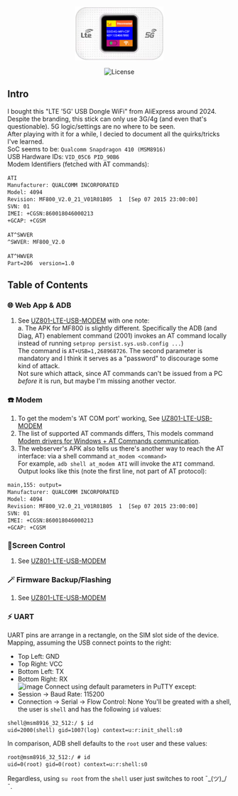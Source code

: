 <br /> <p align="center"><a href="https://github.com/theXappy/MF800-LTE-5G-USB-MODEM" target="_blank"><img src="img/4g_lte.png" width="200"></a></p>

<p align="center"><img src="https://img.shields.io/packagist/l/laravel/framework" alt="License"></a>
</p>

## Intro
I bought this "LTE '5G' USB Dongle WiFi" from AliExpress around 2024.  
Despite the branding, this stick can only use 3G/4g (and even that's questionable). 5G logic/settings are no where to be seen.  
After playing with it for a while, I decied to document all the quirks/tricks I've learned.  
SoC seems to be: `Qualcomm Snapdragon 410 (MSM8916)`  
USB Hardware IDs: `VID_05C6 PID_90B6`  
Modem Identifiers (fetched with AT commands):
```
ATI
Manufacturer: QUALCOMM INCORPORATED
Model: 4094
Revision: MF800_V2.0_21_V01R01B05  1  [Sep 07 2015 23:00:00]
SVN: 01
IMEI: +CGSN:860018046000213
+GCAP: +CGSM

AT^SWVER
^SWVER: MF800_V2.0

AT^HWVER
Part=206  version=1.0
```

## Table of Contents
### 🌐 Web App & ADB
1. See [UZ801-LTE-USB-MODEM](https://github.com/theXappy/UZ801-LTE-USB-MODEM?tab=readme-ov-file#-web-app--adb) with one note:  
  a. The APK for MF800 is slightly different. Specifically the ADB (and Diag, AT) enablement command (2001) invokes an AT command locally instead of running `setprop persist.sys.usb.config ...`)  
     The command is `AT+USB=1,268968726`. The second parameter is mandatory and I think it serves as a "password" to discourage some kind of attack.  
     Not sure which attack, since AT commands can't be issued from a PC *before* it is run, but maybe I'm missing another vector.


### ☎️ Modem
1. To get the modem's 'AT COM port' working, See [UZ801-LTE-USB-MODEM](https://github.com/theXappy/UZ801-LTE-USB-MODEM?tab=readme-ov-file#%EF%B8%8F-modem)
2. The list of supported AT commands differs, This models command [Modem drivers for Windows + AT Commands communication](Modem_AT_Commands.md).
3. The webserver's APK also tells us there's another way to reach the AT interface: via a shell command `at_modem <command>`  
   For example, `adb shell at_modem ATI` will invoke the `ATI` command. Output looks like this (note the first line, not part of AT protocol):
```
main,155: output=
Manufacturer: QUALCOMM INCORPORATED
Model: 4094
Revision: MF800_V2.0_21_V01R01B05  1  [Sep 07 2015 23:00:00]
SVN: 01
IMEI: +CGSN:860018046000213
+GCAP: +CGSM
```

### 📱Screen Control
1. See [UZ801-LTE-USB-MODEM](https://github.com/theXappy/UZ801-LTE-USB-MODEM?tab=readme-ov-file#screen-control)

### 🪄 Firmware Backup/Flashing
1. See [UZ801-LTE-USB-MODEM](https://github.com/theXappy/UZ801-LTE-USB-MODEM?tab=readme-ov-file#-firmware-backupflashing)

### ⚡ UART
UART pins are arrange in a rectangle, on the SIM slot side of the device.
Mapping, assuming the USB connect points to the right:  
* Top Left: GND
* Top Right: VCC
* Bottom Left: TX
* Bottom Right: RX  
![image](https://github.com/user-attachments/assets/4790d8e8-5022-4936-a9a5-a81c8ff3d3f2)
Connect using default parameters in PuTTY except:
* Session -> Baud Rate: 115200
* Connection -> Serial -> Flow Control: None
You'll be greated with a shell, the user is `shell` and has the following `id` values:
```
shell@msm8916_32_512:/ $ id
uid=2000(shell) gid=1007(log) context=u:r:init_shell:s0
```
In comparison, ADB shell defaults to the `root` user and these values:
```
root@msm8916_32_512:/ # id
uid=0(root) gid=0(root) context=u:r:shell:s0
```
Regardless, using `su root` from the `shell` user just switches to root ¯\_(ツ)_/¯.
